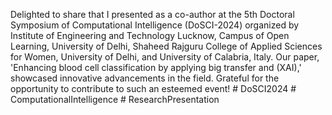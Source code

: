 Delighted to share that I presented as a co-author at the 5th Doctoral Symposium of Computational Intelligence (DoSCI-2024) organized by Institute of Engineering and Technology Lucknow, Campus of Open Learning, University of Delhi, Shaheed Rajguru College of Applied Sciences for Women, University of Delhi, and University of Calabria, Italy. Our paper, 'Enhancing blood cell classification by applying big transfer and (XAI),' showcased innovative advancements in the field. Grateful for the opportunity to contribute to such an esteemed event! # DoSCI2024 # ComputationalIntelligence # ResearchPresentation
